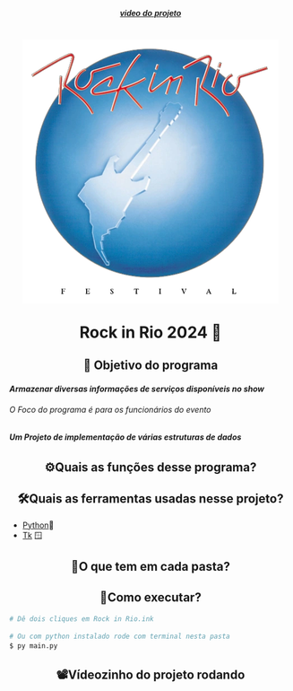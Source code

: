 <div style="
text-align: center; 
font-family: Sixtyfour Convergence, 
sans-serif; 
font-weight: 100;">
<head>

  <link rel="preconnect" href="https://fonts.googleapis.com">
  <link rel="preconnect" href="https://fonts.gstatic.com" crossorigin>
  <link href="https://fonts.googleapis.com/css2?family=Roboto+Flex:opsz,wght@8..144,100..1000&family=Sixtyfour+Convergence&display=swap" rel="stylesheet">


  <h6>
    <a href="#️vídeozinho-do-projeto-rodando" style="text-decoration: underline;">
      <strong>video do projeto</strong>
    </a>
  </h6>
</div>


<h1 align="center">
<img src="./assets/RockInRio_1985.webp"/>
<p>Rock in Rio 2024 🎸</p>
</h1>

<h2 align="center"><p>📌 Objetivo do programa</p</h2>

#### *Armazenar diversas informações de serviços disponíveis no show*
###### *O Foco do programa é para os funcionários do evento*
###### ***Um Projeto de implementação de várias estruturas de dados***

<h2 align="center">⚙️Quais as funções desse programa?</h2>

<h2 align="center">🛠️Quais as ferramentas usadas nesse projeto?</h2>

- [Python](https://docs.python.org/3/)🐍
- [Tk](https://docs.python.org/pt-br/3/library/tkinter.html) 🪟

<h2 align="center">📂O que tem em cada pasta?</h2> 

<h2 align="center">🧐Como executar?</h2>


````bash
# Dê dois cliques em Rock in Rio.ink
````
````bash
# Ou com python instalado rode com terminal nesta pasta
$ py main.py 
````
<center>

## 📽️Vídeozinho do projeto rodando

</center>
